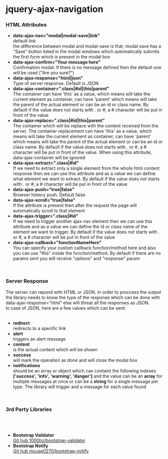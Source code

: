 # jquery-ajax-navigation
<h3>HTML Attributes</h3>
<ul>
    <li>
        <strong>data-ajax-nav="modal|modal-save|link"</strong>
        <br/>default link<br/>
    the difference between modal and modal-save is that, modal save has a "Save" button listed in the modal windows which automatically submits the first form which is present in the modal box
    </li>
    <li>
        <strong>data-ajax-confirm="Your message here"</strong>
        <br/>Confirmation modal. If there is no message defined then the default one will be used ("Are you sure?")
    </li>
    <li>
        <strong>data-ajax-response="html|json"</strong>
        <br/>Type of server response. Default is JSON
    </li>
    <li>
        <strong>data-ajax-container=".class|#id|this|parent"</strong>
        <br/>The container can have 'this' as a value, which means will take the current element as container, can have 'parent' which means will take the parent of the actual element or can be an id or class name. By default if the value does not starts with . or #, a # character will be put in front of the value
    </li>
    <li>
        <strong>data-ajax-replace=".class|#id|this|parent"</strong>
        <br/>The container which will be replace with the content received from the server. The container replacement can have 'this' as a value, which means will take the current element as container, can have 'parent' which means will take the parent of the actual element or can be an id or class name. By default if the value does not starts with . or #, a # character will be put in front of the value. When using this attribute, data-ajax-container will be ignored
    </li>
    <li>
        <strong>data-ajax-extract=".class|#id"</strong>
        <br/>If we need to extract only a single element from the whole html content response then we can use this attribute and as a value we can define what element we want to extract. By default if the value does not starts with . or #, a # character will be put in front of the value
    </li>
    <li>
        <strong>data-ajax-push="true|false"</strong>
        <br/>Browser history push. Default false
    </li>
    <li>
        <strong>data-ajax-scroll="true|false"</strong>
        <br/>If the attribute is present then after the request the page will automatically scroll to that element
    </li>
    <li>
        <strong>data-ajax-trigger=".class|#id"</strong>
        <br/>If we need to trigger another ajax-nav element then we can use this attribute and as a value we can define the id or class name of the element we want to trigger. By default if the value does not starts with . or #, a # character will be put in front of the value
    </li>
    <li>
        <strong>data-ajax-callback="functionNameHere"</strong>
        <br/>You can specify your custom callback function/method here and also you can use "this" inside the function/method. By default if there are no params sent you will receive "options" and "response" param
    </li>
</ul>

<br/>

<h3>Server Response</h3>
The server can repond with HTML or JSON. In order to proccess the output the library needs to know the type of the response which can be done with data-ajax-response="html" else will threat all the responses as JSON.<br/>
In case of JSON, here are a few values which can be sent:<br/><br/>
<ul>
    <li>
        <strong>redirect</strong>
        <br/>redirects to a specific link
    </li>
    <li>
        <strong>alert</strong>
        <br/>triggers an alert message
    </li>
    <li>
        <strong>content</strong>
        <br/>is the actual content which will be shown
    </li>
    <li>
        <strong>success</strong>
        <br/>will mark the operation as done and will close the modal box
    </li>
    <li>
        <strong>notifications</strong>
        <br/>should be an array or object which can containt the following indexes <b>['success', 'info', 'warning', 'danger']</b> and the value can be an <b>array</b> for multiple messages at once or can be a <b>string</b> for a single message per type. The library will trigger and a message for each value found
    </li>
</ul>

<br/>
<h3>3rd Party Libraries</h3>
<br/><br/>
<ul>
    <li>
        <strong>Bootstrap Validator</strong>
        <br/><a target="_blank" href="https://github.com/1000hz/bootstrap-validator">Git hub 1000hz/bootstrap-validator</a>
    </li>
    <li>
        <strong>Bootstrap Notify</strong>
        <br/><a target="_blank" href="https://github.com/mouse0270/bootstrap-notify">Git hub mouse0270/bootstrap-notify</a>
    </li>
</ul>
